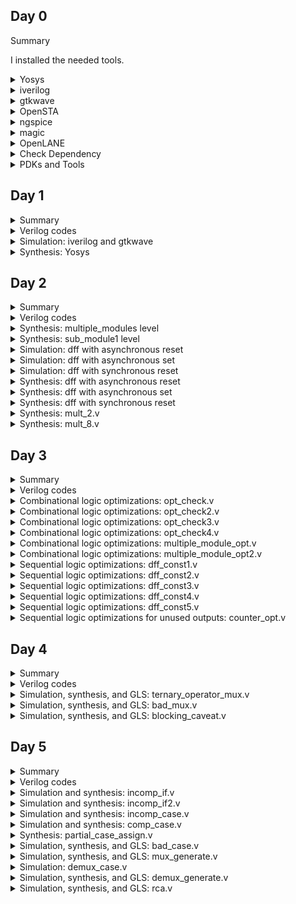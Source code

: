 ## Day 0
 <summary> Summary <Yosys></Yosys>
	
I installed the needed tools.

</details>	
	
 <details>
 <summary> Yosys </summary>


 I installed Yosys using the following commands:
 ```bash
git clone https://github.com/YosysHQ/yosys.git
cd yosys-master 
sudo apt install make 
sudo apt-get install build-essential clang bison flex \
    libreadline-dev gawk tcl-dev libffi-dev git \
    graphviz xdot pkg-config python3 libboost-system-dev \
    libboost-python-dev libboost-filesystem-dev zlib1g-dev
  make 
  sudo make install
 ```

Screenshot of Yosys installation:
![yosys-install](https://github.com/malobimukherjee/MALOBIMUKHERJEE/assets/141206513/6dea691a-e93e-4900-b155-73eecda11ef3)

Yosys is installed!

![Screenshot from 2023-08-02 10-45-41](https://github.com/malobimukherjee/MALOBIMUKHERJEE/assets/141206513/b53051af-8c34-40ee-b18f-bf72361ad167)
</details>

<details>
<summary> iverilog </summary>

I installed iverilog using the commands below:

sudo apt-get install iverilog

![Screenshot from 2023-08-02 10-48-04](https://github.com/malobimukherjee/MALOBIMUKHERJEE/assets/141206513/3b9e8854-2066-494e-a360-7ea0131b8249)

</details>

<details>
<summary> gtkwave </summary>

I installed gtkwave using the commands below:

sudo apt update
sudo apt install gtkwave

Below are the screenshots showing steps for installing gtkwave:
![Screenshot from 2023-08-02 10-49-08](https://github.com/malobimukherjee/MALOBIMUKHERJEE/assets/141206513/94c45106-3810-4b90-bf06-9990a4d761aa)

![Screenshot from 2023-08-02 10-50-19](https://github.com/malobimukherjee/MALOBIMUKHERJEE/assets/141206513/55bf15af-c60a-495e-8848-8eb3419359c7)

Gtkwave window:
![Screenshot from 2023-08-02 11-02-07](https://github.com/malobimukherjee/MALOBIMUKHERJEE/assets/141206513/518bcda6-6892-4596-801b-9ce4dfe64ba4)

</details>

<details>
<summary> OpenSTA </summary>

I installed OpenSTA using the commands below:

sudo apt-get install cmake clang gcctcl swig bison flex

git clone https://github.com/The-OpenROAD-Project/OpenSTA.git

cd OpenSTA

mkdir build

cd build

cmake ..

make

![Screenshot from 2023-08-06 21-20-47](https://github.com/malobimukherjee/MALOBIMUKHERJEE/assets/141206513/a6983317-5fcd-4097-bfcb-4ab47a71d3f3)

![Screenshot from 2023-08-06 21-22-31](https://github.com/malobimukherjee/MALOBIMUKHERJEE/assets/141206513/e43702fe-1bc3-4c59-93d3-f9a71b607bb9)

![Screenshot from 2023-08-06 21-26-33](https://github.com/malobimukherjee/MALOBIMUKHERJEE/assets/141206513/280631fe-c686-4383-8a27-30de4624992f)



</details>

<details>
<summary> ngspice </summary>

I installed ngspice using the commands below:

After downloading the tarball from https://sourceforge.net/projects/ngspice/files/ to a local directory, unpack it using:

$ tar -zxvf ngspice-40.tar.gz

$ cd ngspice-40

$ mkdir release

$ cd release

$ ../configure  --with-x --with-readline=yes --disable-debug

$ make

$ sudo make install

![Ngpice1](https://github.com/malobimukherjee/MALOBIMUKHERJEE/assets/141206513/0536c5c4-9b74-4c37-9a06-cf2478e1cc5d)

![Ngpice-Release](https://github.com/malobimukherjee/MALOBIMUKHERJEE/assets/141206513/cd3f4751-0288-44e2-9da6-1f3677da1cd3)

![Make-Ngpice](https://github.com/malobimukherjee/MALOBIMUKHERJEE/assets/141206513/60a9258d-ac40-434f-92f2-61a7d62ca0d1)

![Make - Ngpice2](https://github.com/malobimukherjee/MALOBIMUKHERJEE/assets/141206513/12b888e0-c75e-4156-8039-58257d9310f2)


</details>

<details>
<summary> magic </summary>

I installed magic using the commands below:

$ sudo apt-get install m4

$ sudo apt-get install tcsh

$ sudo apt-get install csh

$ sudo apt-get install libx11-dev

$ sudo apt-get install tcl-dev tk-dev

$ sudo apt-get install libcairo2-dev

$ sudo apt-get install mesa-common-dev libglu1-mesa-dev

$ sudo apt-get install libncurses-dev

git clone https://github.com/RTimothyEdwards/magic

cd magic

./configure

make

make install


![Magic-1](https://github.com/malobimukherjee/MALOBIMUKHERJEE/assets/141206513/82206280-c213-45fd-97f4-469bab0ebfeb)

![Magic-4](https://github.com/malobimukherjee/MALOBIMUKHERJEE/assets/141206513/0d254ad6-6d90-4887-bc0a-c758eee429ef)

![Magic-5](https://github.com/malobimukherjee/MALOBIMUKHERJEE/assets/141206513/745b8d1c-7036-443c-9b0d-5c0ae2dbd949)


</details>
<details>
	
<summary> OpenLANE </summary>

I installed OpenLANE using the commands below:

sudo apt-get update

sudo apt-get upgrade

sudo apt install -y build-essential python3 python3-venv python3-pip make git

sudo apt install apt-transport-https ca-certificates curl software-properties-common

curl -fsSL https://download.docker.com/linux/ubuntu/gpg | sudo gpg --dearmor -o /usr/share/keyrings/docker-archive-keyring.gpg

echo "deb [arch=amd64 signed-by=/usr/share/keyrings/docker-archive-keyring.gpg] https://download.docker.com/linux/ubuntu $(lsb_release -cs) stable" | sudo tee /etc/apt/sources.list.d/docker.list > /dev/null

sudo apt update

sudo apt install docker-ce docker-ce-cli containerd.io

sudo docker run hello-world

sudo groupadd docker

sudo usermod -aG docker $USER

sudo reboot

![OpenLane-1](https://github.com/malobimukherjee/MALOBIMUKHERJEE/assets/141206513/f3c3c4f0-1d11-4134-a75f-f21ae4da3d37)

![OpenLane-2](https://github.com/malobimukherjee/MALOBIMUKHERJEE/assets/141206513/114def87-4c34-4b8b-a29c-de4b470a9172)

# After reboot

docker run hello-world

![Docker1](https://github.com/malobimukherjee/MALOBIMUKHERJEE/assets/141206513/95ef3694-502d-41f4-b5b5-f770dfe62e4f)

</details>

<details>

<summary> Check Dependency </summary>

git --version

docker --version

python3 --version

python3 -m pip --version

make --version

python3 -m venv -h

![Checking Dependency](https://github.com/malobimukherjee/MALOBIMUKHERJEE/assets/141206513/099ad7c9-ec8f-4a7e-a318-2f6c4f5333e2)

</details>

<details>

<summary> PDKs and Tools </summary>


I installed PDK using the following commands:

cd $HOME 

git clone https://github.com/The-OpenROAD-Project/OpenLane

cd OpenLane

make

make test


![PDKinstalled](https://github.com/malobimukherjee/MALOBIMUKHERJEE/assets/141206513/2ae34fc4-95de-48c7-976b-21d051318685)

![PDK2](https://github.com/malobimukherjee/MALOBIMUKHERJEE/assets/141206513/ccc798ea-9c47-4465-b7a3-deb0942a7c40)

</details>

## Day 1

<details>
 <summary> Summary </summary>

This section shows how I simulated and synthesized a 2x1 mux using iverilog and yosys respectively. iverilog generates from the RTL design and its testbench a value changing dump file (vcd). gtkwave is the tool used to plot the simulation results of the design. Yosys is a tool which synthesizes RTL designs into a netlist. It is also used to test the synthesized netlist when we provide it with a testbench.

</details>	
	
<details>
 <summary> Verilog codes </summary>
The verilog codes of the 2x1 mux (good_mux.v) and its testbench (tb_good_mux.v) are taken from https://github.com/kunalg123/sky130RTLDesignAndSynthesisWorkshop.git

</details>

 <details>
 <summary> Simulation: iverilog and gtkwave </summary>
 
 I used the following commands to simulate and view the plots of the RTL design:
 
 ```bash
 iverilog good_mux.v tb_good_mux.v
 ./a.out
 gtkwave tb_good_mux.vcd
 ```
	
 Below is the screenshot of the gtkwave plots:
 
![Screenshot from 2023-08-11 22-53-00](https://github.com/malobimukherjee/MALOBIMUKHERJEE/assets/141206513/f9bf9399-c319-46c7-b58f-29e97f2a978d)

The verilog code good_mux.v and its testbench tb_good_mux.v:

![Screenshot from 2023-08-11 22-57-52](https://github.com/malobimukherjee/MALOBIMUKHERJEE/assets/141206513/ad883da9-fafe-40e5-96d5-004e5fb73625)


 
 </details>

<details>
 <summary> Synthesis: Yosys </summary>
	
 In the directory of the verilog files, I used the following commands to synthesize and view the synthesized deisgn:
 
```bash
yosys> read_liberty -lib /home/malobi/Verilog/sky130RTLDesignAndSynthesisWorkshop/lib/sky130_fd_sc_hd__tt_025C_1v80.lib
yosys> read_verilog good_mux.v
yosys> synth -top good_mux
yosys> abc -liberty /home/malobi/Verilog/sky130RTLDesignAndSynthesisWorkshop/lib/sky130_fd_sc_hd__tt_025C_1v80.lib
yosys> show
 ```
 Below is the screenshot of the synthesized design:
 
![Screenshot from 2023-08-11 23-15-00](https://github.com/malobimukherjee/MALOBIMUKHERJEE/assets/141206513/a9121038-85d7-4db0-94c9-b194b76a1442)


	
 I used the following commands to generate the netlist:
 
 ```bash
 yosys> write_verilog <good_mux_netlist.v>
 yosys> write_verilog -noattr <good_mux_netlist.v>
 ```
 
 Below is the screenshot of the generated netlist:
 
 ![Screenshot from 2023-08-11 23-19-26](https://github.com/malobimukherjee/MALOBIMUKHERJEE/assets/141206513/738dc136-96f1-4c36-85e3-3b7dfe6dc585)

 
 </details>

## Day 2

<details>
 <summary> Summary </summary>

I first synthesized a multiple module (made of two submodules) at the multiple module level (both in hierarchical and flattened forms) then at the submodule level. Synthesis at the submodule level is important for two reasons: 1-) when we have multiple instances of same module (we synthesize once and replicate this netlist multiple times and stitch together the replicas to get the multiple module netlist, and 2-) when we want to divide and conquer (in massive designs) so that the tool can generate a portion by portion of the overall netlist and then we can stitch together the netlist portions to get the multiple module netlist.
After that, I sumulated the different flop designs using iverilog and gtkwave, then synthesized the designs.
Finally, I synthesized 2 designs that were special; their synthesis used optimizations.

</details>	
	
<details>
 <summary> Verilog codes </summary>
The verilog codes of the multiple module (multiple_modules.v), the D-flipflop with asynchronous reset (dff_asyncres.v), the D-flipflop with asynchronous set (dff_async_set.v), the D-flipflop with synchronous reset (dff_syncres.v), their respective testbenches (tb_*), mult_2.v and mult_8.v are taken from https://github.com/kunalg123/sky130RTLDesignAndSynthesisWorkshop.git

</details>
	
<details>
 <summary> Synthesis: multiple_modules level </summary>
		
I used the following commands to synthesize and view the design of the hierarchical multiple module:
		
```bash		
yosys> read_liberty -lib /home/malobi/Verilog/sky130RTLDesignAndSynthesisWorkshop/lib/sky130_fd_sc_hd__tt_025C_1v80.lib
yosys> read_verilog multiple_modules.v
yosys> synth -top multiple_modules
yosys> abc -liberty /home/malobi/Verilog/sky130RTLDesignAndSynthesisWorkshop/lib/sky130_fd_sc_hd__tt_025C_1v80.lib
yosys> show multiple_modules
yosys> write_verilog -noattr multiple_modules_hier.v
```
Below is the screenshot of the generated hierarchical design:
		
![Screenshot from 2023-08-11 23-58-21](https://github.com/malobimukherjee/MALOBIMUKHERJEE/assets/141206513/709686b4-8fb6-4d46-8410-d6e7647bfff0)

	
Below is the screenshot of the generated hierarchical netlist:
		
![Screenshot from 2023-08-11 23-41-51](https://github.com/malobimukherjee/MALOBIMUKHERJEE/assets/141206513/20ba868a-c681-4d19-8696-ee4a6fd133a8)


I used the following additional commands to synthesize and view the design of the flattened multiple module:
		
```bash
yosys> flatten
yosys> write_verilog -noattr multiple_modules_flat.v
```	
Below is the screenshot of the generated flattened design:
		
![Screenshot from 2023-08-11 23-58-50](https://github.com/malobimukherjee/MALOBIMUKHERJEE/assets/141206513/4f6e70d7-989d-4efe-93fc-462d3cf0e3ca)


Below is the screenshot of the generated flattened netlist:
		
![Screenshot from 2023-08-12 00-00-40](https://github.com/malobimukherjee/MALOBIMUKHERJEE/assets/141206513/b2f65aa7-eaa0-476b-b440-68cb30d415d7)

</details>
<details>
 <summary> Synthesis: sub_module1 level </summary>
		
I used the following commands to view the synthesized design of the submodule:
		
```bash		
yosys> read_liberty -lib /home/malobi/Verilog/sky130RTLDesignAndSynthesisWorkshop/lib/sky130_fd_sc_hd__tt_025C_1v80.lib
yosys> read_verilog multiple_modules.v
yosys> synth -top sub_module1
yosys> abc -liberty /home/malobi/Verilog/sky130RTLDesignAndSynthesisWorkshop/lib/sky130_fd_sc_hd__tt_025C_1v80.lib
yosys> show sub_module1
```
	
Below is the screenshot of the generated design:
		
![Screenshot from 2023-08-12 00-09-08](https://github.com/malobimukherjee/MALOBIMUKHERJEE/assets/141206513/3b65c5cc-f4ec-464f-a0a0-3224b95eeb4b)


</details>
<details>
<summary> Simulation: dff with asynchronous reset </summary>

I used the following commands to simulate the RTL design of the dff with asynchronous reset:
	
```bash	
iverilog dff_asyncres.v tb_dff_asyncres.v
./a.out
gtkwave tb_dff_asyncres.vcd
```	
	
Below is the screenshot of the simulation:
	
![Screenshot from 2023-08-12 00-18-44](https://github.com/malobimukherjee/MALOBIMUKHERJEE/assets/141206513/0a0f0992-3f6c-4c57-b6da-a36e8b017121)


</details>
<details>
<summary> Simulation: dff with asynchronous set </summary>
I used the following commands to simulate the RTL design of the dff with asynchronous set:
	
```bash	
iverilog dff_async_set.v tb_dff_async_set.v
./a.out
gtkwave tb_dff_async_set.vcd
```
	
Below is the screenshot of the simulation:

![Screenshot from 2023-08-12 00-22-20](https://github.com/malobimukherjee/MALOBIMUKHERJEE/assets/141206513/33221b35-921e-4cb7-9dae-b86a91aa7c43)


</details>
<details>
<summary> Simulation: dff with synchronous reset </summary>
	
I used the following commands to simulate the RTL design of the dff with synchronous reset:
	
```bash	
iverilog dff_syncres.v tb_dff_syncres.v
./a.out
gtkwave tb_dff_syncres.vcd
```	
	
Below is the screenshot of the simulation:
	
![Screenshot from 2023-08-12 00-26-53](https://github.com/malobimukherjee/MALOBIMUKHERJEE/assets/141206513/256f6704-3903-4ce3-8775-4c2033294c01)

</details>
<details>
 <summary> Synthesis: dff with asynchronous reset </summary>

I used the following commands to synthesize the design:
```bash
yosys> read_liberty -lib /home/malobi/Verilog/sky130RTLDesignAndSynthesisWorkshop/lib/sky130_fd_sc_hd__tt_025C_1v80.lib
yosys> read_verilog dff_asyncres.v
yosys> synth -top dff_asyncres
yosys> dfflibmap -liberty /home/malobi/Verilog/sky130RTLDesignAndSynthesisWorkshop/lib/sky130_fd_sc_hd__tt_025C_1v80.lib
yosys> abc -liberty /home/malobi/Verilog/sky130RTLDesignAndSynthesisWorkshop/lib/sky130_fd_sc_hd__tt_025C_1v80.lib
yosys> show dff_asyncres
```
Below is the screenshot of the synthesized design:
	
![Screenshot from 2023-08-12 00-36-00](https://github.com/malobimukherjee/MALOBIMUKHERJEE/assets/141206513/35d0c3e9-5cb6-428f-a4a3-e8f1750935cf)

	
</details>
<details>
 <summary> Synthesis: dff with asynchronous set </summary>

I used the following commands to synthesize the design:
	
```bash
yosys> read_liberty -lib /home/malobi/Verilog/sky130RTLDesignAndSynthesisWorkshop/lib/sky130_fd_sc_hd__tt_025C_1v80.lib
yosys> read_verilog dff_async_set.v
yosys> synth -top dff_async_set
yosys> dfflibmap -liberty /home/malobi/Verilog/sky130RTLDesignAndSynthesisWorkshop/lib/sky130_fd_sc_hd__tt_025C_1v80.lib
yosys> abc -liberty /home/malobi/Verilog/sky130RTLDesignAndSynthesisWorkshop/lib/sky130_fd_sc_hd__tt_025C_1v80.lib
yosys> show dff_async_set
```
Below is the screenshot of the synthesized design:

 
![Screenshot from 2023-08-12 00-40-59](https://github.com/malobimukherjee/MALOBIMUKHERJEE/assets/141206513/ef617faf-6641-4aa9-ae9e-a5e9e9dfda8e)


</details>
<details>
 <summary> Synthesis: dff with synchronous reset </summary>
	
I used the following commands to synthesize the design:
```bash
yosys> read_liberty -lib /home/malobi/Verilog/sky130RTLDesignAndSynthesisWorkshop/lib/sky130_fd_sc_hd__tt_025C_1v80.lib
yosys> read_verilog dff_syncres.v
yosys> synth -top dff_syncres
yosys> dfflibmap -liberty /home/malobi/Verilog/sky130RTLDesignAndSynthesisWorkshop/lib/sky130_fd_sc_hd__tt_025C_1v80.lib
yosys> abc -liberty /home/malobi/Verilog/sky130RTLDesignAndSynthesisWorkshop/lib/sky130_fd_sc_hd__tt_025C_1v80.lib
yosys> show dff_syncres
```
Below is the screenshot of the synthesized design:

![Screenshot from 2023-08-12 00-46-08](https://github.com/malobimukherjee/MALOBIMUKHERJEE/assets/141206513/d455a77c-df18-47a2-a992-b5128863a108)


</details>
<details>
 <summary> Synthesis: mult_2.v </summary>
	
I used the following commands to synthesize and view the design:
	
```bash
yosys> read_liberty -lib /home/malobi/Verilog/sky130RTLDesignAndSynthesisWorkshop/lib/sky130_fd_sc_hd__tt_025C_1v80.lib
yosys> read_verilog mul_2.v
yosys> synth -top mul2
yosys> abc -liberty /home/malobi/Verilog/sky130RTLDesignAndSynthesisWorkshop/lib/sky130_fd_sc_hd__tt_025C_1v80.lib
yosys> show mul2
yosys> write_verilog -noattr mul2_net.v
```
	
Below is the screenshot of the synthesized design, note that no hardware was used (no cells are synthesised) as multiplying a 3-bit input by a power of two is equivalent to shifting for output:

![Screenshot from 2023-08-12 00-49-34](https://github.com/malobimukherjee/MALOBIMUKHERJEE/assets/141206513/77236f16-b2df-40ab-9f9b-71e1ef0a4e0b)

	
Below is the screenshot of the netlist:
	
![Screenshot from 2023-08-12 00-51-21](https://github.com/malobimukherjee/MALOBIMUKHERJEE/assets/141206513/6ddcaa91-2c45-47a8-a986-73bb0707630b)

	

</details>
<details>
 <summary> Synthesis: mult_8.v </summary>
	
I used the following commands to synthesize and view the design:
	
```bash
yosys> read_liberty -lib /home/malobi/Verilog/sky130RTLDesignAndSynthesisWorkshop/lib/sky130_fd_sc_hd__tt_025C_1v80.lib
yosys> read_verilog mult_8.v
yosys> synth -top mult8
yosys> abc -liberty /home/malobi/Verilog/sky130RTLDesignAndSynthesisWorkshop/lib/sky130_fd_sc_hd__tt_025C_1v80.lib
yosys> show mult8
yosys> write_verilog -noattr mult8_net.v
```
	
Below is the screenshot of the synthesized design, note that no hardware was used (no cells are synthesised) as multiplying a 3-bit input (special case) by a nine is equivalent to replicating the input twice for output:
	
![Screenshot from 2023-08-12 00-54-54](https://github.com/malobimukherjee/MALOBIMUKHERJEE/assets/141206513/8dfccf76-e3fa-4683-8a41-727e899d90e6)


Below is the screenshot of the netlist:
	
![Screenshot from 2023-08-12 00-55-56](https://github.com/malobimukherjee/MALOBIMUKHERJEE/assets/141206513/46fd7dc6-c5c2-4512-97e9-43ebd930dcd7)



</details>

## Day 3
	
<details>
 <summary> Summary </summary>

I have synthesized designs with optimizations. Combinational logic optimizations include 1-) constant propagation (when the combination is just propagating a constant) and 2-) boolean logic optimization (when boolean rules are used to simplify the expression). Sequential logic optimizations include 1-) sequential constant propagation (when constant is propagated with clock involved), 2-) state optimization (when unused states are optimized), 3-) retiming (when logic is split to decrease timing of the different logic portions and increase frequency), and 4-) sequential logic cloning (when physical aware synthesis is done to optimize the floop plan)

</details>	
	
<details>
 <summary> Verilog codes </summary>

The verilog codes used (opt_*, dff_const*, tb_dff_const*, and counter_opt*) are taken from https://github.com/kunalg123/sky130RTLDesignAndSynthesisWorkshop.git

</details>
	
<details>
 <summary> Combinational logic optimizations: opt_check.v </summary>
I used the below commands to view the synthesized design of opt_check.v with optimizations:

	
```bash
yosys> read_liberty -lib /home/malobi/Verilog/sky130RTLDesignAndSynthesisWorkshop/lib/sky130_fd_sc_hd__tt_025C_1v80.lib
yosys> read_verilog opt_check.v
yosys> synth -top opt_check
yosys> opt_clean -purge
yosys> abc -liberty /home/malobi/Verilog/sky130RTLDesignAndSynthesisWorkshop/lib/sky130_fd_sc_hd__tt_025C_1v80.lib
yosys> show
```
	
Below is the screenshot of the obtained optimized design, as we can see a 2-input and gate is realized as was expected when optimizations are applied:
	
![Screenshot from 2023-08-12 09-04-39](https://github.com/malobimukherjee/MALOBIMUKHERJEE/assets/141206513/ef92c932-a2b0-4e54-903b-0b1febec76ff)


</details>
	

<details>
 <summary> Combinational logic optimizations: opt_check2.v </summary>

	
I used the below commands to view the synthesized design of opt_check2.v with optimizations:
	
```bash
yosys> read_liberty -lib /home/malobi/Verilog/sky130RTLDesignAndSynthesisWorkshop/lib/sky130_fd_sc_hd__tt_025C_1v80.lib
yosys> read_verilog opt_check2.v
yosys> synth -top opt_check2
yosys> opt_clean -purge
yosys> abc -liberty /home/malobi/Verilog/sky130RTLDesignAndSynthesisWorkshop/lib/sky130_fd_sc_hd__tt_025C_1v80.lib
yosys> show
```

Below is the screenshot of the obtained optimized design, as we can see a 2-input or gate is realized as was expected when optimizations are applied:
	
![Screenshot from 2023-08-12 09-07-36](https://github.com/malobimukherjee/MALOBIMUKHERJEE/assets/141206513/74368ea7-7d6e-4279-88fa-e4322d3cc823)



</details>
	
<details>
 <summary> Combinational logic optimizations: opt_check3.v </summary>
	
I used the below commands to view the synthesized design of opt_check3.v with optimizations:
	
```bash
yosys> read_liberty -lib /home/malobi/Verilog/sky130RTLDesignAndSynthesisWorkshop/lib/sky130_fd_sc_hd__tt_025C_1v80.lib
yosys> read_verilog opt_check3.v
yosys> synth -top opt_check3
yosys> opt_clean -purge
yosys> abc -liberty /home/malobi/Verilog/sky130RTLDesignAndSynthesisWorkshop/lib/sky130_fd_sc_hd__tt_025C_1v80.lib
yosys> show
```
	
Below is the screenshot of the obtained optimized design, as we can see a 3-input and gate is realized as was expected when optimizations are applied:
	
![Screenshot from 2023-08-12 09-11-03](https://github.com/malobimukherjee/MALOBIMUKHERJEE/assets/141206513/f60f43f8-fbbf-494b-b967-921d78940fcf)

</details>
	
<details>
 <summary> Combinational logic optimizations: opt_check4.v </summary>
	
I used the below commands to view the synthesized design of opt_check4.v with optimizations:
	
```bash
yosys> read_liberty -lib /home/malobi/Verilog/sky130RTLDesignAndSynthesisWorkshop/lib/sky130_fd_sc_hd__tt_025C_1v80.lib
yosys> read_verilog opt_check4.v
yosys> synth -top opt_check4
yosys> opt_clean -purge
yosys> abc -liberty /home/malobi/Verilog/sky130RTLDesignAndSynthesisWorkshop/lib/sky130_fd_sc_hd__tt_025C_1v80.lib
yosys> show
```
	
Below is the screenshot of the obtained optimized design, as we can see a 2-input xnor gate is realized as was expected when optimizations are applied:
	
![Screenshot from 2023-08-12 09-14-08](https://github.com/malobimukherjee/MALOBIMUKHERJEE/assets/141206513/29092c3a-a6cb-42a5-bb20-fcdc4d5898c4)

</details>

		
<details>
 <summary> Combinational logic optimizations: multiple_module_opt.v </summary>
	
I used the below commands to view the synthesized design of multiple_module_opt.v with optimizations:
	
```bash
yosys> read_liberty -lib /home/malobi/Verilog/sky130RTLDesignAndSynthesisWorkshop/lib/sky130_fd_sc_hd__tt_025C_1v80.lib
yosys> read_verilog multiple_module_opt.v
yosys> synth -top multiple_module_opt
yosys> flatten 
yosys> opt_clean -purge
yosys> abc -liberty /home/malobi/Verilog/sky130RTLDesignAndSynthesisWorkshop/lib/sky130_fd_sc_hd__tt_025C_1v80.lib
yosys> show
```
	
Below is the screenshot of the obtained optimized design, as we can see 2 and gates and 1 or gate are realized as was expected when optimizations are applied:
	
![Screenshot from 2023-08-12 09-16-59](https://github.com/malobimukherjee/MALOBIMUKHERJEE/assets/141206513/f294addb-43f5-4e33-bbae-1ce231b8906d)


</details>
	
<details>
 <summary> Combinational logic optimizations: multiple_module_opt2.v </summary>
	
I used the below commands to view the synthesized design of multiple_module_opt2.v with optimizations:
	
```bash
yosys> read_liberty -lib /home/malobi/Verilog/sky130RTLDesignAndSynthesisWorkshop/lib/sky130_fd_sc_hd__tt_025C_1v80.lib
yosys> read_verilog multiple_module_opt2.v
yosys> synth -top multiple_module_opt2
yosys> flatten 
yosys> opt_clean -purge
yosys> abc -liberty /home/malobi/Verilog/sky130RTLDesignAndSynthesisWorkshop/lib/sky130_fd_sc_hd__tt_025C_1v80.lib
yosys> show

```
	
Below is the screenshot of the obtained optimized design, as we can see no standard cells are realized as was expected when optimizations are applied:
	
![Screenshot from 2023-08-12 16-24-57](https://github.com/malobimukherjee/MALOBIMUKHERJEE/assets/141206513/96042ee3-b427-4634-ad51-242753902118)



</details>
<details>
 <summary> Sequential logic optimizations: dff_const1.v </summary>
	
I used the below commands to simulate the design of dff_const1.v:
	
```bash
iverilog dff_const1.v tb_dff_const1.v
./a.out
gtkwave tb_dff_const1.vcd
```	


Below is the screenshot of the obtained simulation, a we can see even when reset is zero, Q waits for next rising edge of clock:
	
![Screenshot from 2023-08-12 16-28-42](https://github.com/malobimukherjee/MALOBIMUKHERJEE/assets/141206513/61f3a8e3-b388-4e3b-813a-f7e42ab3a7d6)
	
I used the below commands to view the synthesized design of dff_const1.v with optimizations:
	
```bash
yosys> read_liberty -lib /home/malobi/Verilog/sky130RTLDesignAndSynthesisWorkshop/lib/sky130_fd_sc_hd__tt_025C_1v80.lib
yosys> read_verilog dff_const1.v
yosys> synth -top dff_const1
yosys> dfflibmap -liberty /home/malobi/Verilog/sky130RTLDesignAndSynthesisWorkshop/lib/sky130_fd_sc_hd__tt_025C_1v80.lib
yosys> abc -liberty /home/malobi/Verilog/sky130RTLDesignAndSynthesisWorkshop/lib/sky130_fd_sc_hd__tt_025C_1v80.lib
yosys> show
```
	

Below is the screenshot of the obtained optimized design:
	
![Screenshot from 2023-08-12 16-34-06](https://github.com/malobimukherjee/MALOBIMUKHERJEE/assets/141206513/6608c051-3de5-4318-8b1d-303a42ba7b0d)

</details>
	
<details>
 <summary> Sequential logic optimizations: dff_const2.v </summary>
	
I used the below commands to simulate the design of dff_const2.v:
	
```bash
iverilog dff_const2.v tb_dff_const2.v
./a.out
gtkwave tb_dff_const2.vcd
```	

Below is the screenshot of the obtained simulation, as we can see Q is one regardless of the value of reset and clock:
	
![Screenshot from 2023-08-12 16-36-27](https://github.com/malobimukherjee/MALOBIMUKHERJEE/assets/141206513/63f2b950-f3e6-4bdd-afec-0c9bbfd136fe)


I used the below commands to view the synthesized design of dff_const2.v with optimizations:
	
```bash
yosys> read_liberty -lib /home/malobi/Verilog/sky130RTLDesignAndSynthesisWorkshop/lib/sky130_fd_sc_hd__tt_025C_1v80.lib
yosys> read_verilog dff_const2.v
yosys> synth -top dff_const2
yosys> dfflibmap -liberty /home/malobi/Verilog/sky130RTLDesignAndSynthesisWorkshop/lib/sky130_fd_sc_hd__tt_025C_1v80.lib
yosys> abc -liberty /home/malobi/Verilog/sky130RTLDesignAndSynthesisWorkshop/lib/sky130_fd_sc_hd__tt_025C_1v80.lib
yosys> show
```
	
Below is the screenshot of the obtained optimized design:

![Screenshot from 2023-08-12 16-41-06](https://github.com/malobimukherjee/MALOBIMUKHERJEE/assets/141206513/424636c5-b075-4df0-9ac1-9f1dc57a38f6)



</details>

	
<details>
 <summary> Sequential logic optimizations: dff_const3.v </summary>
	
I used the below commands to simulate the design of dff_const3.v:
	

```bash
iverilog dff_const3.v tb_dff_const3.v
./a.out
gtkwave tb_dff_const3.vcd
```	

Below is the screenshot of the obtained simulation, as we can see Q does not follow Q1 immediately:
	
![Screenshot from 2023-08-12 16-44-42](https://github.com/malobimukherjee/MALOBIMUKHERJEE/assets/141206513/61227eba-c821-40d2-b00c-2f12ac723a9a)

I used the below commands to view the synthesized design of dff_const3.v:
	
```bash
yosys> read_liberty -lib /home/malobi/Verilog/sky130RTLDesignAndSynthesisWorkshop/lib/sky130_fd_sc_hd__tt_025C_1v80.lib
yosys> read_verilog dff_const3.v
yosys> synth -top dff_const3
yosys> dfflibmap -liberty /home/malobi/Verilog/sky130RTLDesignAndSynthesisWorkshop/lib/sky130_fd_sc_hd__tt_025C_1v80.lib
yosys> abc -liberty /home/malobi/Verilog/sky130RTLDesignAndSynthesisWorkshop/lib/sky130_fd_sc_hd__tt_025C_1v80.lib
yosys> show
```
	
Below is the screenshot of the obtained design, the 2 flipflops are retained and optimization could not remove any of them:


![Screenshot from 2023-08-12 16-59-59](https://github.com/malobimukherjee/MALOBIMUKHERJEE/assets/141206513/dba0bec6-8254-473c-b478-72e99efdf94c)


</details>
	
<details>
 <summary> Sequential logic optimizations: dff_const4.v </summary>
	
I used the below commands to simulate the design of dff_const4.v:
	
```bash
iverilog dff_const4.v tb_dff_const4.v
./a.out
gtkwave tb_dff_const4.vcd
```	


Below is the screenshot of the obtained simulation, as we can see Q and Q1 are one regardless of clk and reset:

![Screenshot from 2023-08-12 17-25-23](https://github.com/malobimukherjee/MALOBIMUKHERJEE/assets/141206513/eb6ec055-09a5-41b6-bd30-93554ea622cf)
	
I used the below commands to view the synthesized design of dff_const4.v with optimizations:
	
```bash
yosys> read_liberty -lib /home/malobi/Verilog/sky130RTLDesignAndSynthesisWorkshop/lib/sky130_fd_sc_hd__tt_025C_1v80.lib
yosys> read_verilog dff_const4.v
yosys> synth -top dff_const4
yosys> dfflibmap -liberty /home/malobi/Verilog/sky130RTLDesignAndSynthesisWorkshop/lib/sky130_fd_sc_hd__tt_025C_1v80.lib
yosys> abc -liberty /home/malobi/Verilog/sky130RTLDesignAndSynthesisWorkshop/lib/sky130_fd_sc_hd__tt_025C_1v80.lib
yosys> show
```
	
Below is the screenshot of the obtained optimized design, and no hardware was used as expected:
	
![Screenshot from 2023-08-12 17-29-44](https://github.com/malobimukherjee/MALOBIMUKHERJEE/assets/141206513/ce53a32e-a1fb-4415-9ea9-a187158aa16f)


</details>
	
<details>
 <summary> Sequential logic optimizations: dff_const5.v </summary>
	
I used the below commands to simulate the design of dff_const5.v:
	
```bash
iverilog dff_const5.v tb_dff_const5.v
./a.out
gtkwave tb_dff_const5.vcd
```	

Below is the screenshot of the obtained simulation, as we can see when reset is zero, Q1 becomes one on the next rising edge of clk, and Q follows Q1 on the next rising edge of clk:

![Screenshot from 2023-08-12 17-34-10](https://github.com/malobimukherjee/MALOBIMUKHERJEE/assets/141206513/3e61a38a-5c13-4dc1-b633-4f9fe7e24ea5)

	
I used the below commands to view the synthesized design of dff_const5.v with optimizations:
	
```bash
yosys> read_liberty -lib /home/malobi/Verilog/sky130RTLDesignAndSynthesisWorkshop/lib/sky130_fd_sc_hd__tt_025C_1v80.lib
yosys> read_verilog dff_const5.v
yosys> synth -top dff_const5
yosys> dfflibmap -liberty /home/malobi/Verilog/sky130RTLDesignAndSynthesisWorkshop/lib/sky130_fd_sc_hd__tt_025C_1v80.lib
yosys> abc -liberty /home/malobi/Verilog/sky130RTLDesignAndSynthesisWorkshop/lib/sky130_fd_sc_hd__tt_025C_1v80.lib
yosys> show
```

	
Below is the screenshot of the obtained optimized design, and the 2 flipflops are retained:
	
![Screenshot from 2023-08-12 17-43-09](https://github.com/malobimukherjee/MALOBIMUKHERJEE/assets/141206513/cb1fdf3d-1786-4acf-b48f-e54dc5a49be1)

</details>
	
<details>
 <summary> Sequential logic optimizations for unused outputs: counter_opt.v </summary>
	
I used the below commands to view the synthesized design of counter_opt.v with optimizations:
	
```bash
yosys> read_liberty -lib /home/malobi/Verilog/sky130RTLDesignAndSynthesisWorkshop/lib/sky130_fd_sc_hd__tt_025C_1v80.lib
yosys> read_verilog counter_opt.v
yosys> synth -top counter_opt
yosys> dfflibmap -liberty /home/malobi/Verilog/sky130RTLDesignAndSynthesisWorkshop/lib/sky130_fd_sc_hd__tt_025C_1v80.lib
yosys> abc -liberty /home/malobi/Verilog/sky130RTLDesignAndSynthesisWorkshop/lib/sky130_fd_sc_hd__tt_025C_1v80.lib
yosys> show
```
	
Below is the screenshot of the obtained optimized design, and the only used output (count[0]) is present and 1 flipflop is used:
	
![Screenshot from 2023-08-12 18-10-14](https://github.com/malobimukherjee/MALOBIMUKHERJEE/assets/141206513/3237d231-7218-4086-a2f3-354c0034c0c5)
	
</details>
	
## Day 4

<details>
 <summary> Summary </summary>

I have performed Gate Level Simulation (GLS). GLS is when the testbench is run with the netlist as design under test to ensure there are no synthesis and simulation mismatches, and it is important as it 1-) verifies the logical correctness of the post-synthesis design and 2-) ensures the timing of design is met. Synthesis and simulation mismatches can happen due to a lot of reasons including missing sensitivity list (some signal changes are not captured by the circuit because they are missing from the sensitivity list), blocking vs non-blocking assignments (inside an always block, "=" statements inside it are blocking meaning they are executed in order they are written, assignments (<=) on the other hand are non-blocking so they are executed in parallel => non-blocking should be used with sequential circuits. Note that the synthesis will yield same circuit with blocking and non-blockin; it will yield what would be obtained as if the statements where written in non-blocking format, so in case they weren't written as such a mismatch will occur with the simulation), and non-standard verilog coding.
	
</details>
	
<details>
 <summary> Verilog codes </summary>
The verilog codes (*_mux.v and blocking_caveat.v) are taken from https://github.com/kunalg123/sky130RTLDesignAndSynthesisWorkshop.git

</details>
	
<details>
 <summary> Simulation, synthesis, and GLS: ternary_operator_mux.v </summary>

I used the below commands to simulate the design of ternary_operator_mux.v:
	
```bash
iverilog ternary_operator_mux.v tb_ternary_operator_mux.v
./a.out
gtkwave tb_ternary_operator_mux.vcd
```	

Below is the screenshot of the obtained simulation, we can see that when sel is high y follows i1, and when sel is low y follows i0:

![Screenshot from 2023-08-12 21-22-19](https://github.com/malobimukherjee/MALOBIMUKHERJEE/assets/141206513/4400bf28-fdbb-4de0-be02-f3698d2c6bbe)



I used the below commands to synthesize the design into a netlist and view the synthesized design of ternary_operator_mux.v:
	
```bash
yosys> read_liberty -lib /home/malobi/Verilog/sky130RTLDesignAndSynthesisWorkshop/lib/sky130_fd_sc_hd__tt_025C_1v80.lib
yosys> read_verilog ternary_operator_mux.v
yosys> synth -top ternary_operator_mux
yosys> abc -liberty /home/malobi/Verilog/sky130RTLDesignAndSynthesisWorkshop/lib/sky130_fd_sc_hd__tt_025C_1v80.lib
yosys> write_verilog -noattr ternary_operator_mux_net.v
yosys> show
```
	
Below is the screenshot of the obtained design:
![Screenshot from 2023-08-12 21-26-52](https://github.com/malobimukherjee/MALOBIMUKHERJEE/assets/141206513/e38d5c5e-d9ec-4c3f-a5e1-19f73f6c81ac)


Below is the screenshot of the obtained netlist:
	
![Screenshot from 2023-08-12 21-28-08](https://github.com/malobimukherjee/MALOBIMUKHERJEE/assets/141206513/1cefa0d6-6534-4c9c-a222-41f104035080)


I used the below commands to carry out GLS of ternary_operator_mux.v:
	
```bash
iverilog ../my_lib/verilog_model/primitives.v ../my_lib/verilog_model/sky130_fd_sc_hd.v ternary_operator_mux_net.v tb_ternary_operator_mux.v
./a.out
gtkwave tb_ternary_operator_mux.vcd
```	
	
Below is the screenshot of the obtained simulation, and this matches with pre-synthesis simulation:
	

![Screenshot from 2023-08-15 13-41-51](https://github.com/malobimukherjee/MALOBIMUKHERJEE/assets/141206513/c896c84d-4288-48ff-8ba8-c51ae6ade783)


</details>

<details>
 <summary> Simulation, synthesis, and GLS: bad_mux.v </summary>

I used the below commands to simulate the design of bad_mux.v:
	
```bash
iverilog bad_mux.v tb_bad_mux.v
./a.out
gtkwave tb_bad_mux.vcd
```	

Below is the screenshot of the obtained simulation, we can see that when inputs change, y is not evaluated which is wrong behavior:

![Screenshot from 2023-08-15 13-45-44](https://github.com/malobimukherjee/MALOBIMUKHERJEE/assets/141206513/117bfe93-b07e-4453-8059-bddbb3d2301f)


I used the below commands to synthesize the design into a netlist and view the synthesized design of bad_mux.v:
	
```bash
yosys> read_liberty -lib /home/malobi/Verilog/sky130RTLDesignAndSynthesisWorkshop/lib/sky130_fd_sc_hd__tt_025C_1v80.lib
yosys> read_verilog bad_mux.v
yosys> synth -top bad_mux
yosys> abc -liberty /home/malobi/Verilog/sky130RTLDesignAndSynthesisWorkshop/lib/sky130_fd_sc_hd__tt_025C_1v80.lib
yosys> write_verilog -noattr bad_mux_net.v
yosys> show
```
	

Below is the screenshot of the obtained design:

![Screenshot from 2023-08-15 13-52-06](https://github.com/malobimukherjee/MALOBIMUKHERJEE/assets/141206513/20ad183f-5550-4ba5-9886-f5a4468c0a1a)

	
Below is the screenshot of the obtained netlist:

![Screenshot from 2023-08-15 13-53-45](https://github.com/malobimukherjee/MALOBIMUKHERJEE/assets/141206513/b6deaf42-c5f6-4359-9703-6a37a34d8cbc)

	
I used the below commands to carry out GLS of bad_mux.v:
	
```bash
iverilog ../my_lib/verilog_model/primitives.v ../my_lib/verilog_model/sky130_fd_sc_hd.v bad_mux_net.v tb_bad_mux.v
./a.out
gtkwave tb_bad_mux.vcd
```	
	
Below is the screenshot of the obtained simulation, and this mismatches with pre-synthesis simulation:
	

![Screenshot from 2023-08-15 13-58-36](https://github.com/malobimukherjee/MALOBIMUKHERJEE/assets/141206513/33535711-8677-44b9-8804-66f122a3b1c7)

	
</details>

<details>
 <summary> Simulation, synthesis, and GLS: blocking_caveat.v </summary>

I used the below commands to simulate the design of blocking_caveat.v:
	

```bash
iverilog blocking_caveat.v tb_blocking_caveat.v
./a.out
gtkwave tb_blocking_caveat.vcd
```	

Below is the screenshot of the obtained simulation, and as we can see d is seeing the precious values, and hence it is acting as if there was a flop in the circuit which is not the case (incorrect behavior):

![Screenshot from 2023-08-15 15-59-20](https://github.com/malobimukherjee/MALOBIMUKHERJEE/assets/141206513/948759c2-8909-462f-92d1-eb158e02d53a)


I used the below commands to synthesize the design into a netlist and view the synthesized design of blocking_caveat.v:
	
```bash
yosys> read_liberty -lib /home/malobi/Verilog/sky130RTLDesignAndSynthesisWorkshop/lib/sky130_fd_sc_hd__tt_025C_1v80.lib
yosys> read_verilog blocking_caveat.v
yosys> synth -top blocking_caveat
yosys> abc -liberty /home/malobi/Verilog/sky130RTLDesignAndSynthesisWorkshop/lib/sky130_fd_sc_hd__tt_025C_1v80.lib
yosys> write_verilog -noattr blocking_caveat_net.v
yosys> show
```
	
Below is the screenshot of the obtained design:

![Screenshot from 2023-08-15 16-06-10](https://github.com/malobimukherjee/MALOBIMUKHERJEE/assets/141206513/c95de4ee-f793-46c5-95c3-437632131483)
	
Below is the screenshot of the obtained netlist:

![Screenshot from 2023-08-15 16-08-29](https://github.com/malobimukherjee/MALOBIMUKHERJEE/assets/141206513/7346ed17-8ffc-434e-b89d-81893625b835)


I used the below commands to carry out GLS of blocking_caveat.v:
	
```bash
iverilog ../my_lib/verilog_model/primitives.v ../my_lib/verilog_model/sky130_fd_sc_hd.v blocking_caveat_net.v tb_blocking_caveat.v
./a.out
gtkwave tb_blocking_caveat.vcd

```	
	
Below is the screenshot of the obtained simulation, and this mismatches with pre-synthesis simulation due to blocking statement:
	

![Screenshot from 2023-08-15 16-12-58](https://github.com/malobimukherjee/MALOBIMUKHERJEE/assets/141206513/7029e320-d8eb-4ecd-a26d-6b710aa2710d)
	
</details>

## Day 5
	
<details>
 <summary> Summary </summary>

I have first learned about "if" and "case" statements which are used inside always blocks. "if" statements are used to convey priority logic (ony one portion can be executed), and the hardware will look like a series of muxes in hardware, but in "case" statements there is no inferred priotity (sequential execution can mean multiple portions can be executed) but also the hardware would be a series of muxes. Inferred latches can occur if there is an incomplete "if" statement (no else), in this case the hardware will have a latch storing a previous output value. This is bad coding example unless the latch is intended (like in case of a counter). Incomplete "case" can lead to inferred latches too, and to avoid that code the "case" with a default. Another caveat of "case" statements is partial assignments which also creates inferred latches, and to avoid that we should assign all the outputs in all the segments of the case. In "case" statements, one must be careful that portions should not be overlapping otherwise they could be executed due to the sequential non-prioritized execution of those statement.
Then I have learned about looping constructs: for loop (inside always block) and generate for loop (cannot be used inside always block). The for loop is used to evaluate expressions in blocking format (provides code efficiency as complexity of circuits increases) while the generate for loop is used to instantiate hardware (provides code efficiency when hardware instantiation increases in complexity). 
	
</details>

<details>
 <summary> Verilog codes </summary>	

The verilog codes (incomp*.v, *_case.v, *_generate.v, demux_case.v, and RCA.v) are taken from https://github.com/kunalg123/sky130RTLDesignAndSynthesisWorkshop.git
	
</details>
	
<details>
 <summary> Simulation and synthesis: incomp_if.v </summary>

I used the below commands to simulate the design of incomp_if.v:
	
```bash
iverilog incomp_if.v tb_incomp_if.v
./a.out
gtkwave tb_incomp_if.vcd
```	

Below is the screenshot of the obtained simulation, we can see that there is an inferred latch as output is latching to a constant value when select is not high:

![Screenshot from 2023-08-15 17-51-18](https://github.com/malobimukherjee/MALOBIMUKHERJEE/assets/141206513/3ba7b783-a3bc-4108-8577-1f508496d9b7)



I used the below commands to view the synthesized design of incomp_if.v:
	
```bash
yosys> read_liberty -lib /home/malobi/Verilog/sky130RTLDesignAndSynthesisWorkshop/lib/sky130_fd_sc_hd__tt_025C_1v80.lib
yosys> read_verilog incomp_if.v
yosys> synth -top incomp_if

yosys> abc -liberty /home/malobi/Verilog/sky130RTLDesignAndSynthesisWorkshop/lib/sky130_fd_sc_hd__tt_025C_1v80.lib
yosys> show
```
	
Below is the screenshot of the obtained design, and a latch is seen as was expected:

![Screenshot from 2023-08-15 17-55-28](https://github.com/malobimukherjee/MALOBIMUKHERJEE/assets/141206513/21f943f0-8332-47ad-9482-9f73560a9a4e)

</details>
	
<details>
 <summary> Simulation and synthesis: incomp_if2.v </summary>

I used the below commands to simulate the design of incomp_if2.v:
	
```bash
iverilog incomp_if2.v tb_incomp_if2.v
./a.out
gtkwave tb_incomp_if2.vcd
```	

Below is the screenshot of the obtained simulation, we can see that the output latches a constant value when i0 and i2 are zero:

![Screenshot from 2023-08-15 18-00-15](https://github.com/malobimukherjee/MALOBIMUKHERJEE/assets/141206513/604442f4-1992-4568-a899-2b345aa23ca8)

I used the below commands to view the synthesized design of incomp_if2.v:

	
```bash
yosys> read_liberty -lib /home/malobi/Verilog/sky130RTLDesignAndSynthesisWorkshop/lib/sky130_fd_sc_hd__tt_025C_1v80.lib
yosys> read_verilog incomp_if2.v
yosys> synth -top incomp_if2
yosys> abc -liberty /home/malobi/Verilog/sky130RTLDesignAndSynthesisWorkshop/lib/sky130_fd_sc_hd__tt_025C_1v80.lib
yosys> show
```
	
Below is the screenshot of the obtained design, and we can see a latch as was expected:

![Screenshot from 2023-08-15 18-05-35](https://github.com/malobimukherjee/MALOBIMUKHERJEE/assets/141206513/41da324e-29bf-45d6-a7ee-b3212dbfc5c2)


</details>

<details>
 <summary> Simulation and synthesis: incomp_case.v </summary>

I used the below commands to simulate the design of incomp_case.v:
	
```bash
iverilog incomp_case.v tb_incomp_case.v
./a.out
gtkwave tb_incomp_case.vcd
```	


Below is the screenshot of the obtained simulation, we can see that the output latches a constant value when select has a vlaue of 2 or 3 (when sel[1] is 1):


![Screenshot from 2023-08-15 18-09-35](https://github.com/malobimukherjee/MALOBIMUKHERJEE/assets/141206513/bbcfdb10-ee91-44b1-aec5-32c6eccd659a)

I used the below commands to view the synthesized design of incomp_case.v:
	
```bash
yosys> read_liberty -lib /home/malobi/Verilog/sky130RTLDesignAndSynthesisWorkshop/lib/sky130_fd_sc_hd__tt_025C_1v80.lib
yosys> read_verilog incomp_case.v

yosys> synth -top incomp_case
yosys> abc -liberty /home/malobi/Verilog/sky130RTLDesignAndSynthesisWorkshop/lib/sky130_fd_sc_hd__tt_025C_1v80.lib
yosys> show
```
	
Below is the screenshot of the obtained design, and we can see a latch as was expected:

![Screenshot from 2023-08-15 18-14-44](https://github.com/malobimukherjee/MALOBIMUKHERJEE/assets/141206513/76b9052a-f8d2-4eae-ba73-8d8ed1e354c1)
 
</details>

<details>
 <summary> Simulation and synthesis: comp_case.v </summary>

I used the below commands to simulate the design of comp_case.v:
	
```bash
iverilog comp_case.v tb_comp_case.v
./a.out
gtkwave tb_comp_case.vcd
```	

Below is the screenshot of the obtained simulation, we can see that the output follows i2 when select has a value of 2 or 3 (when sel[1] is 1):

![Screenshot from 2023-08-15 18-18-00](https://github.com/malobimukherjee/MALOBIMUKHERJEE/assets/141206513/619ce56b-1efb-4a36-b34c-027e7adf194c)


I used the below commands to view the synthesized design of comp_case.v:
	

```bash
yosys> read_liberty -lib /home/malobi/Verilog/sky130RTLDesignAndSynthesisWorkshop/lib/sky130_fd_sc_hd__tt_025C_1v80.lib
yosys> read_verilog comp_case.v
yosys> synth -top comp_case
yosys> abc -liberty /home/malobi/Verilog/sky130RTLDesignAndSynthesisWorkshop/lib/sky130_fd_sc_hd__tt_025C_1v80.lib
yosys> show
```
	
Below is the screenshot of the obtained design, and we do not see a latch as was expected:
	
![Screenshot from 2023-08-15 18-26-04](https://github.com/malobimukherjee/MALOBIMUKHERJEE/assets/141206513/b86bbbde-e7ad-400a-bd27-41830805d446)


</details>
	
<details>
 <summary> Synthesis: partial_case_assign.v </summary>

I used the below commands to view the synthesized design of partial_case_assign.v:
	
```bash
yosys> read_liberty -lib /home/malobi/Verilog/sky130RTLDesignAndSynthesisWorkshop/lib/sky130_fd_sc_hd__tt_025C_1v80.lib
yosys> read_verilog partial_case_assign.v
yosys> synth -top partial_case_assign
yosys> abc -liberty /home/malobi/Verilog/sky130RTLDesignAndSynthesisWorkshop/lib/sky130_fd_sc_hd__tt_025C_1v80.lib
yosys> show
```
	
Below is the screenshot of the obtained design, and we see one latch for x output as was expected, and the boolean expressions of x and y that were expected are also inferred by the design obtained:
![Screenshot from 2023-08-15 18-29-43](https://github.com/malobimukherjee/MALOBIMUKHERJEE/assets/141206513/b99e8214-1306-44d9-a883-899789abfad3)


</details>

<details>
 <summary> Simulation, synthesis, and GLS: bad_case.v </summary>

I used the below commands to simulate the design of bad_case.v:
	
```bash
iverilog bad_case.v tb_bad_case.v
./a.out
gtkwave tb_bad_case.vcd
```	

Below is the screenshot of the obtained simulation, we can see that when sel is "11", the simulator is getting confused and output y is taking a constant "1" value:
	
![Screenshot from 2023-08-15 18-32-48](https://github.com/malobimukherjee/MALOBIMUKHERJEE/assets/141206513/b5d211b3-6713-4528-8661-f17428cac6ca)

I used the below commands to synthesize and view the synthesized design of bad_case.v:
	
```bash
yosys> read_liberty -lib /home/malobi/Verilog/sky130RTLDesignAndSynthesisWorkshop/lib/sky130_fd_sc_hd__tt_025C_1v80.lib
yosys> read_verilog bad_case.v
yosys> synth -top bad_case
yosys> abc -liberty /home/malobi/Verilog/sky130RTLDesignAndSynthesisWorkshop/lib/sky130_fd_sc_hd__tt_025C_1v80.lib
yosys> write_verilog -noattr bad_case_net.v
yosys> show
```
	
Below is the screenshot of the obtained design, and there is no inferred latch:


![Screenshot from 2023-08-15 18-39-18](https://github.com/malobimukherjee/MALOBIMUKHERJEE/assets/141206513/c7f5f8fb-ca40-4be2-9176-f0bf6b09a713)


I used the below commands to carry out GLS of bad_case.v:
	
```bash
iverilog ../my_lib/verilog_model/primitives.v ../my_lib/verilog_model/sky130_fd_sc_hd.v bad_case_net.v tb_bad_case.v
./a.out
gtkwave tb_bad_case.vdc
```	
	
Below is the screenshot of the obtained simulation, and this mismatches with pre-synthesis simulation. When sel is "11", y takes value of i3 and no latching happens here:
	
![Screenshot from 2023-08-15 18-42-50](https://github.com/malobimukherjee/MALOBIMUKHERJEE/assets/141206513/20c1e304-24fe-464e-863e-bda08b8ae3c4)

</details>

<details>

 <summary> Simulation, synthesis, and GLS: mux_generate.v </summary>

I used the below commands to simulate the design of mux_generate.v:
	
```bash
iverilog mux_generate.v tb_mux_generate.v>
./a.out
gtkwave tb_mux_generate.vcd
```	

Below is the screenshot of the obtained simulation, we can see it's a 4:1 mux functionality:
	

![Screenshot from 2023-08-15 18-42-50](https://github.com/malobimukherjee/MALOBIMUKHERJEE/assets/141206513/92f036e2-797a-4037-b1cf-9b848d35cd2d)

I used the below commands to synthesize and view the synthesized design of mux_generate.v:
	
```bash
yosys> read_liberty -lib /home/malobi/Verilog/sky130RTLDesignAndSynthesisWorkshop/lib/sky130_fd_sc_hd__tt_025C_1v80.lib
yosys> read_verilog mux_generate.v
yosys> synth -top mux_generate
yosys> abc -liberty /home/malobi/Verilog/sky130RTLDesignAndSynthesisWorkshop/lib/sky130_fd_sc_hd__tt_025C_1v80.lib
yosys> write_verilog -noattr mux_generate_net.v
yosys> show
```
	
Below is the screenshot of the obtained design, and it is a 4:1 mux:
	

![Screenshot from 2023-08-15 18-55-43](https://github.com/malobimukherjee/MALOBIMUKHERJEE/assets/141206513/bcd1b563-524e-458e-a4c4-0b5e662d8844)


I used the below commands to carry out GLS of mux_generate.v:
	
```bash
iverilog ../my_lib/verilog_model/primitives.v ../my_lib/verilog_model/sky130_fd_sc_hd.v mux_generate_net.v tb_mux_generate.v
./a.out
gtkwave tb_mux_generate.vdc
```	
	
Below is the screenshot of the obtained simulation, and this matches with pre-synthesis simulation:
![Screenshot from 2023-08-15 19-00-28](https://github.com/malobimukherjee/MALOBIMUKHERJEE/assets/141206513/b9c40c64-8c4a-4800-89b2-2a60d1ee3b82)


</details>
	
<details>
 <summary> Simulation: demux_case.v </summary>

I used the below commands to simulate the design of demux_case.v:
	
```bash
iverilog demux_case.v tb_demux_case.v
./a.out
gtkwave tb_demux_case.vcd
```	
Below is the screenshot of the obtained simulation, we can see it's a 1:8 demux functionality:
	
![Screenshot from 2023-08-15 19-07-09](https://github.com/malobimukherjee/MALOBIMUKHERJEE/assets/141206513/fefd6b2a-05a2-4378-a4ff-417116cd5173)


</details>
	
<details>
 <summary> Simulation, synthesis, and GLS: demux_generate.v </summary>

I used the below commands to simulate the design of demux_generate.v:
	
```bash
iverilog demux_generate.v tb_demux_generate.v
./a.out
gtkwave tb_demux_generate.vcd
```	

Below is the screenshot of the obtained simulation, we can see it's a 1:8 demux functionality (same as demux_case.v):
	
![Screenshot from 2023-08-15 19-12-03](https://github.com/malobimukherjee/MALOBIMUKHERJEE/assets/141206513/9deb6c50-d6c2-4386-a383-c290348452d3)


I used the below commands to synthesize and view the synthesized design of demux_generate.v:
	
```bash
yosys> read_liberty -lib /home/malobi/Verilog/sky130RTLDesignAndSynthesisWorkshop/lib/sky130_fd_sc_hd__tt_025C_1v80.lib
yosys> read_verilog demux_generate.v
yosys> synth -top demux_generate
yosys> abc -liberty /home/malobi/Verilog/sky130RTLDesignAndSynthesisWorkshop/lib/sky130_fd_sc_hd__tt_025C_1v80.lib
yosys> write_verilog -noattr demux_generate_net.v
yosys> show
```
	
Below is the screenshot of the obtained design, and it is a 1:8 demux:
	

![Screenshot from 2023-08-15 19-15-35](https://github.com/malobimukherjee/MALOBIMUKHERJEE/assets/141206513/aaafcfe7-32b3-44ef-bd4a-3764e90e3656)

I used the below commands to carry out GLS of demux_generate.v:
	
```bash
iverilog ../my_lib/verilog_model/primitives.v ../my_lib/verilog_model/sky130_fd_sc_hd.v demux_generate_net.v tb_demux_generate.v
./a.out
gtkwave tb_demux_generate.vcd
```	
	
Below is the screenshot of the obtained simulation, and this matches with pre-synthesis simulation:


![Screenshot from 2023-08-15 19-21-21](https://github.com/malobimukherjee/MALOBIMUKHERJEE/assets/141206513/38918ab4-1697-4ab5-ae8c-9ae75abe31eb)

</details>
<details>
 <summary> Simulation, synthesis, and GLS: rca.v </summary>

I used the below commands to simulate the design of rca.v:
	
```bash
iverilog rca.v fa.v tb_rca.v
./a.out
gtkwave tb_rca.vcd
```	

Below is the screenshot of the obtained simulation, we can see it's an 8-bit RCA functionality:
	

[Screenshot from 2023-08-15 19-35-01](https://github.com/malobimukherjee/MALOBIMUKHERJEE/assets/141206513/a1b8757a-28d5-414b-a11f-5b6a5f9126db)


</details>

	
